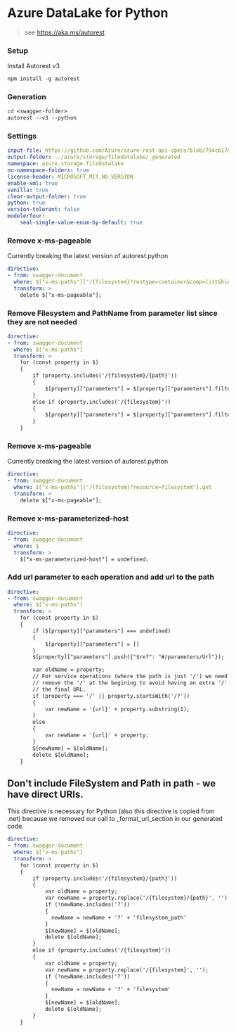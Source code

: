 # Azure DataLake for Python

> see https://aka.ms/autorest

### Setup
Install Autorest v3
```ps
npm install -g autorest
```

### Generation
```ps
cd <swagger-folder>
autorest --v3 --python
```

### Settings
``` yaml
input-file: https://github.com/Azure/azure-rest-api-specs/blob/794c6178bc06c6c9dceb139e9f9d1b35b1a99701/specification/storage/data-plane/Azure.Storage.Files.DataLake/preview/2025-01-05/DataLakeStorage.json
output-folder: ../azure/storage/filedatalake/_generated
namespace: azure.storage.filedatalake
no-namespace-folders: true
license-header: MICROSOFT_MIT_NO_VERSION
enable-xml: true
vanilla: true
clear-output-folder: true
python: true
version-tolerant: false
modelerfour:
    seal-single-value-enum-by-default: true
```

### Remove x-ms-pageable
Currently breaking the latest version of autorest.python
``` yaml
directive:
- from: swagger-document
  where: $["x-ms-paths"]["/{filesystem}?restype=container&comp=list&hierarchy"].get
  transform: >
    delete $["x-ms-pageable"];
```

### Remove Filesystem and PathName from parameter list since they are not needed
``` yaml
directive:
- from: swagger-document
  where: $["x-ms-paths"]
  transform: >
    for (const property in $)
    {
        if (property.includes('/{filesystem}/{path}'))
        {
            $[property]["parameters"] = $[property]["parameters"].filter(function(param) { return (typeof param['$ref'] === "undefined") || (false == param['$ref'].endsWith("#/parameters/FileSystem") && false == param['$ref'].endsWith("#/parameters/Path"))});
        }
        else if (property.includes('/{filesystem}'))
        {
            $[property]["parameters"] = $[property]["parameters"].filter(function(param) { return (typeof param['$ref'] === "undefined") || (false == param['$ref'].endsWith("#/parameters/FileSystem"))});
        }
    }
```

### Remove x-ms-pageable
Currently breaking the latest version of autorest.python
``` yaml
directive:
- from: swagger-document
  where: $["x-ms-paths"]["/{filesystem}?resource=filesystem"].get
  transform: >
    delete $["x-ms-pageable"];
```

### Remove x-ms-parameterized-host
``` yaml
directive:
- from: swagger-document
  where: $
  transform: >
    $["x-ms-parameterized-host"] = undefined;
```

### Add url parameter to each operation and add url to the path
``` yaml
directive:
- from: swagger-document
  where: $["x-ms-paths"]
  transform: >
    for (const property in $)
    {
        if ($[property]["parameters"] === undefined)
        {
            $[property]["parameters"] = []
        }
        $[property]["parameters"].push({"$ref": "#/parameters/Url"});

        var oldName = property;
        // For service operations (where the path is just '/') we need to
        // remove the '/' at the begining to avoid having an extra '/' in
        // the final URL.
        if (property === '/' || property.startsWith('/?'))
        {
            var newName = '{url}' + property.substring(1);
        }
        else
        {
            var newName = '{url}' + property;
        }
        $[newName] = $[oldName];
        delete $[oldName];
    }
```

## Don't include FileSystem and Path in path - we have direct URIs.

This directive is necessary for Python (also this directive is copied from .net) because we removed our call to
_format_url_section in our generated code.

```yaml
directive:
- from: swagger-document
  where: $["x-ms-paths"]
  transform: >
    for (const property in $)
    {
        if (property.includes('/{filesystem}/{path}'))
        {
            var oldName = property;
            var newName = property.replace('/{filesystem}/{path}', '');
            if (!newName.includes('?'))
            {
              newName = newName + '?' + 'filesystem_path'
            }
            $[newName] = $[oldName];
            delete $[oldName];
        }
        else if (property.includes('/{filesystem}'))
        {
            var oldName = property;
            var newName = property.replace('/{filesystem}', '');
            if (!newName.includes('?'))
            {
              newName = newName + '?' + 'filesystem'
            }
            $[newName] = $[oldName];
            delete $[oldName];
        }
    }
```